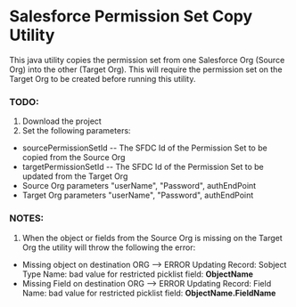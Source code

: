 Salesforce Permission Set Copy Utility
=================

This java utility copies the permission set from one Salesforce Org (Source Org) into the other (Target Org). This will require the permission set on the Target Org to be created before running this utility.

### TODO:
 1. Download the project
 2. Set the following parameters:
  * sourcePermissionSetId -- The SFDC Id of the Permission Set to be copied from the Source Org
  * targetPermissionSetId -- The SFDC Id of the Permission Set to be updated from the Target Org
  * Source Org parameters "userName", "Password", authEndPoint
  * Target Org parameters "userName", "Password", authEndPoint
  
  
### NOTES:
1. When the object or fields from the Source Org is missing on the Target Org the utility will throw the following the error:
 * Missing object on destination ORG --> ERROR Updating Record: Sobject Type Name: bad value for restricted picklist field: __ObjectName__
 * Missing Field on destination ORG --> ERROR Updating Record: Field Name: bad value for restricted picklist field: __ObjectName.FieldName__
